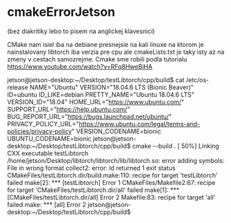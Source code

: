 # cmakeErrorJetson

(bez diakritiky lebo to pisem na anglickej klavesnici)

CMake nam isiel iba na debiane presnejsie na kali linuxe na ktorom je nainstalovany libtorch iba verzia pre cpu ale cmakeLists.txt je taky isty az na zmeny v
cestach samozrejme. Cmake sme robili podla tutorialu https://www.youtube.com/watch?v=RFq8HweBjHA

jetson@jetson-desktop:~/Desktop/testLibtorch/cpp/build$ cat /etc/os-release
NAME="Ubuntu"
VERSION="18.04.6 LTS (Bionic Beaver)"
ID=ubuntu
ID_LIKE=debian
PRETTY_NAME="Ubuntu 18.04.6 LTS"
VERSION_ID="18.04"
HOME_URL="https://www.ubuntu.com/"
SUPPORT_URL="https://help.ubuntu.com/"
BUG_REPORT_URL="https://bugs.launchpad.net/ubuntu/"
PRIVACY_POLICY_URL="https://www.ubuntu.com/legal/terms-and-policies/privacy-policy"
VERSION_CODENAME=bionic
UBUNTU_CODENAME=bionic
jetson@jetson-desktop:~/Desktop/testLibtorch/cpp/build$ cmake --build .
[ 50%] Linking CXX executable testLibtorch
/home/jetson/Desktop/libtorch/libtorch/lib/libtorch.so: error adding symbols: File in wrong format
collect2: error: ld returned 1 exit status
CMakeFiles/testLibtorch.dir/build.make:110: recipe for target 'testLibtorch' failed
make[2]: *** [testLibtorch] Error 1
CMakeFiles/Makefile2:67: recipe for target 'CMakeFiles/testLibtorch.dir/all' failed
make[1]: *** [CMakeFiles/testLibtorch.dir/all] Error 2
Makefile:83: recipe for target 'all' failed
make: *** [all] Error 2
jetson@jetson-desktop:~/Desktop/testLibtorch/cpp/build$
